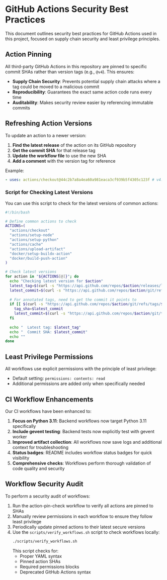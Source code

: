 # GitHub Actions Security Best Practices

This document outlines security best practices for GitHub Actions used in this project, focused on supply chain security and least privilege principles.

## Action Pinning

All third-party GitHub Actions in this repository are pinned to specific commit SHAs rather than version tags (e.g., `@v4`). This ensures:

- **Supply Chain Security**: Prevents potential supply chain attacks where a tag could be moved to a malicious commit
- **Reproducibility**: Guarantees the exact same action code runs every time
- **Auditability**: Makes security review easier by referencing immutable commits

## Refreshing Action Versions

To update an action to a newer version:

1. **Find the latest release** of the action on its GitHub repository
2. **Get the commit SHA** for that release tag
3. **Update the workflow file** to use the new SHA
4. **Add a comment** with the version tag for reference

Example:
```yaml
- uses: actions/checkout@44c2b7a8a4ea60a981eaca3cf939b5f4305c123f # v4.1.5
```

### Script for Checking Latest Versions

You can use this script to check for the latest versions of common actions:

```bash
#!/bin/bash

# Define common actions to check
ACTIONS=(
  "actions/checkout"
  "actions/setup-node"
  "actions/setup-python"
  "actions/cache"
  "actions/upload-artifact"
  "docker/setup-buildx-action"
  "docker/build-push-action"
)

# Check latest versions
for action in "${ACTIONS[@]}"; do
  echo "Checking latest version for $action"
  latest_tag=$(curl -s "https://api.github.com/repos/$action/releases/latest" | jq -r '.tag_name')
  latest_commit=$(curl -s "https://api.github.com/repos/$action/git/refs/tags/$latest_tag" | jq -r '.object.sha')
  
  # For annotated tags, need to get the commit it points to
  if [[ $(curl -s "https://api.github.com/repos/$action/git/refs/tags/$latest_tag" | jq -r '.object.type') == "tag" ]]; then
    tag_sha=$latest_commit
    latest_commit=$(curl -s "https://api.github.com/repos/$action/git/tags/$tag_sha" | jq -r '.object.sha')
  fi
  
  echo "  Latest tag: $latest_tag"
  echo "  Commit SHA: $latest_commit"
  echo ""
done
```

## Least Privilege Permissions

All workflows use explicit permissions with the principle of least privilege:

- Default setting: `permissions: contents: read`
- Additional permissions are added only when specifically needed

## CI Workflow Enhancements

Our CI workflows have been enhanced to:

1. **Focus on Python 3.11**: Backend workflows now target Python 3.11 specifically
2. **Include gevent testing**: Backend tests now explicitly test with gevent worker
3. **Improved artifact collection**: All workflows now save logs and additional context for troubleshooting
4. **Status badges**: README includes workflow status badges for quick visibility
5. **Comprehensive checks**: Workflows perform thorough validation of code quality and security

## Workflow Security Audit

To perform a security audit of workflows:

1. Run the action-pin-check workflow to verify all actions are pinned to SHAs
2. Manually review permissions in each workflow to ensure they follow least privilege
3. Periodically update pinned actions to their latest secure versions
4. Use the `scripts/verify_workflows.sh` script to check workflows locally:
   ```bash
   ./scripts/verify_workflows.sh
   ```
   This script checks for:
   - Proper YAML syntax
   - Pinned action SHAs
   - Required permissions blocks
   - Deprecated GitHub Actions syntax
